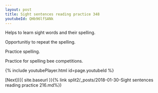 ```yaml
---
layout: post
title: Sight sentences reading practice 348
youtubeId: QHb96lfSANk
---
```

 
 
Helps to learn sight words and their spelling.

Opportunitiy to repeat the spelling. 

Practice spelling. 
 
Practice for spelling bee competitions. 
 
{% include youtubePlayer.html id=page.youtubeId %}
 
 

[Next]({{ site.baseurl }}{% link  split2/_posts/2018-01-30-Sight sentences reading practice 216.md%})
 
